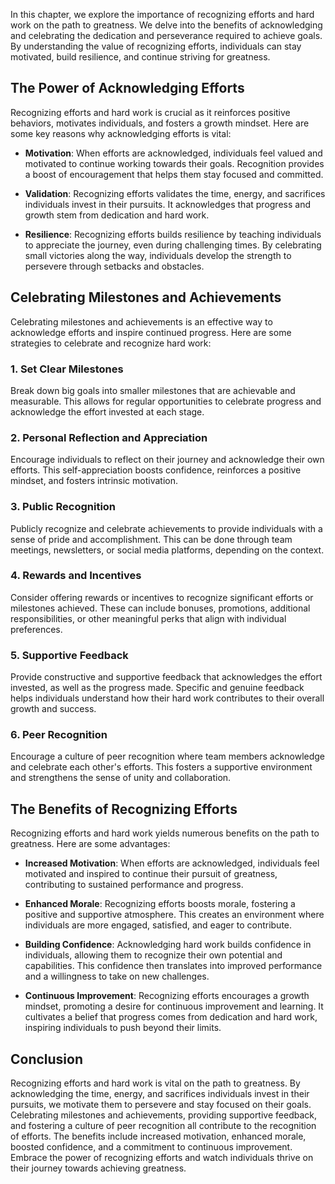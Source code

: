 
In this chapter, we explore the importance of recognizing efforts and hard work on the path to greatness. We delve into the benefits of acknowledging and celebrating the dedication and perseverance required to achieve goals. By understanding the value of recognizing efforts, individuals can stay motivated, build resilience, and continue striving for greatness.

The Power of Acknowledging Efforts
----------------------------------

Recognizing efforts and hard work is crucial as it reinforces positive behaviors, motivates individuals, and fosters a growth mindset. Here are some key reasons why acknowledging efforts is vital:

* **Motivation**: When efforts are acknowledged, individuals feel valued and motivated to continue working towards their goals. Recognition provides a boost of encouragement that helps them stay focused and committed.

* **Validation**: Recognizing efforts validates the time, energy, and sacrifices individuals invest in their pursuits. It acknowledges that progress and growth stem from dedication and hard work.

* **Resilience**: Recognizing efforts builds resilience by teaching individuals to appreciate the journey, even during challenging times. By celebrating small victories along the way, individuals develop the strength to persevere through setbacks and obstacles.

Celebrating Milestones and Achievements
---------------------------------------

Celebrating milestones and achievements is an effective way to acknowledge efforts and inspire continued progress. Here are some strategies to celebrate and recognize hard work:

### 1. Set Clear Milestones

Break down big goals into smaller milestones that are achievable and measurable. This allows for regular opportunities to celebrate progress and acknowledge the effort invested at each stage.

### 2. Personal Reflection and Appreciation

Encourage individuals to reflect on their journey and acknowledge their own efforts. This self-appreciation boosts confidence, reinforces a positive mindset, and fosters intrinsic motivation.

### 3. Public Recognition

Publicly recognize and celebrate achievements to provide individuals with a sense of pride and accomplishment. This can be done through team meetings, newsletters, or social media platforms, depending on the context.

### 4. Rewards and Incentives

Consider offering rewards or incentives to recognize significant efforts or milestones achieved. These can include bonuses, promotions, additional responsibilities, or other meaningful perks that align with individual preferences.

### 5. Supportive Feedback

Provide constructive and supportive feedback that acknowledges the effort invested, as well as the progress made. Specific and genuine feedback helps individuals understand how their hard work contributes to their overall growth and success.

### 6. Peer Recognition

Encourage a culture of peer recognition where team members acknowledge and celebrate each other's efforts. This fosters a supportive environment and strengthens the sense of unity and collaboration.

The Benefits of Recognizing Efforts
-----------------------------------

Recognizing efforts and hard work yields numerous benefits on the path to greatness. Here are some advantages:

* **Increased Motivation**: When efforts are acknowledged, individuals feel motivated and inspired to continue their pursuit of greatness, contributing to sustained performance and progress.

* **Enhanced Morale**: Recognizing efforts boosts morale, fostering a positive and supportive atmosphere. This creates an environment where individuals are more engaged, satisfied, and eager to contribute.

* **Building Confidence**: Acknowledging hard work builds confidence in individuals, allowing them to recognize their own potential and capabilities. This confidence then translates into improved performance and a willingness to take on new challenges.

* **Continuous Improvement**: Recognizing efforts encourages a growth mindset, promoting a desire for continuous improvement and learning. It cultivates a belief that progress comes from dedication and hard work, inspiring individuals to push beyond their limits.

Conclusion
----------

Recognizing efforts and hard work is vital on the path to greatness. By acknowledging the time, energy, and sacrifices individuals invest in their pursuits, we motivate them to persevere and stay focused on their goals. Celebrating milestones and achievements, providing supportive feedback, and fostering a culture of peer recognition all contribute to the recognition of efforts. The benefits include increased motivation, enhanced morale, boosted confidence, and a commitment to continuous improvement. Embrace the power of recognizing efforts and watch individuals thrive on their journey towards achieving greatness.
